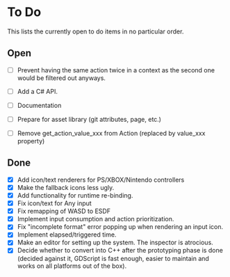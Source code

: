 # To Do

This lists the currently open to do items in no particular order.

## Open
- [ ] Prevent having the same action twice in a context as the second one would be filtered out anyways.
- [ ] Add a C# API.
- [ ] Documentation
- [ ] Prepare for asset library (git attributes, page, etc.)
- [ ] Remove get_action_value_xxx from Action (replaced by value_xxx property)


## Done
- [x] Add icon/text renderers for PS/XBOX/Nintendo controllers
- [x] Make the fallback icons less ugly.
- [x] Add functionality for runtime re-binding.
- [x] Fix icon/text for Any input
- [x] Fix remapping of WASD to ESDF
- [x] Implement input consumption and action prioritization.
- [x] Fix "incomplete format" error popping up when rendering an input icon.
- [x] Implement elapsed/triggered time.
- [x] Make an editor for setting up the system. The inspector is atrocious.
- [x] Decide whether to convert into C++ after the prototyping phase is done (decided against it, GDScript is fast enough, easier to maintain and works on all platforms out of the box).
